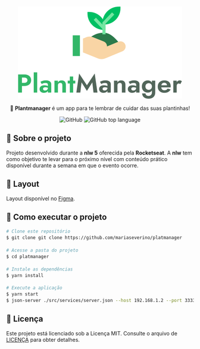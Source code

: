 <p align="center">
  <a href="logo">
    <img src="./assets/logo.svg"/>
  </a>
</p>

<p align="center">🌱 <strong>Plantmanager</strong> é um app para te lembrar de cuidar das suas plantinhas! </p>

<div align="center">
  <p>
    <img alt="GitHub" src="https://img.shields.io/github/license/mariaseverino/Plantmanager?color=32B768&style=for-the-badge">
    <img alt="GitHub top language" src="https://img.shields.io/github/languages/top/mariaseverino/Plantmanager?color=32B768&logoColor=32B768&style=for-the-badge">       
  </p>
</div>

## :pushpin: Sobre o projeto

Projeto desenvolvido durante a **nlw 5** oferecida pela **Rocketseat**. A **nlw** tem como objetivo te levar para o próximo nível com conteúdo prático disponível durante a semana em que o evento ocorre.

## :art: Layout

Layout disponível no [Figma](https://www.figma.com/file/IhQRtrOZdu3TrvkPYREzOy/PlantManager/duplicate).

## :rocket: Como executar o projeto

```bash
# Clone este repositório
$ git clone git clone https://github.com/mariaseverino/platmanager

# Acesse a pasta do projeto
$ cd platmanager

# Instale as dependências
$ yarn install

# Execute a aplicação
$ yarn start
$ json-server ./src/services/server.json --host 192.168.1.2 --port 3333
```

## :memo: Licença

Este projeto está licenciado sob a Licença MIT. Consulte o arquivo de [LICENÇA](./LICENSE.md) para obter detalhes.